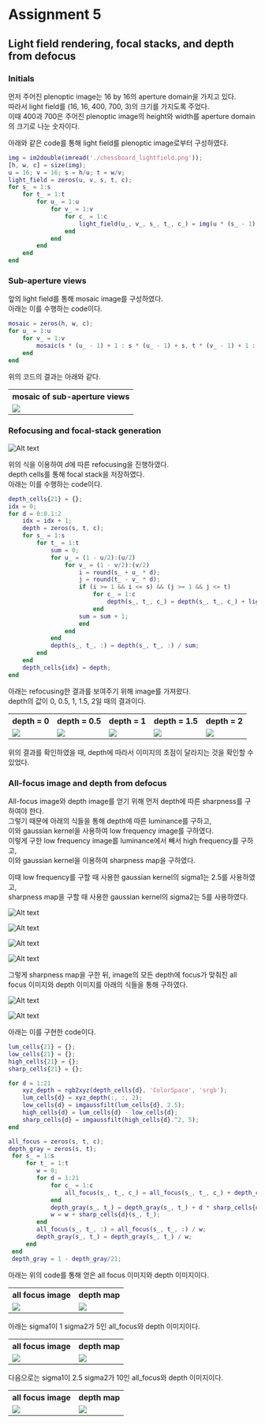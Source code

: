 # Assignment 5  
## Light field rendering, focal stacks, and depth from defocus  
### Initials  

먼저 주어진 plenoptic image는 16 by 16의 aperture domain을 가지고 있다.  
따라서 light field를 (16, 16, 400, 700, 3)의 크기를 가지도록 주었다.  
이때 400과 700은 주어진 plenoptic image의 height와 width를 aperture domain의 크기로 나눈 숫자이다.  

아래와 같은 code를 통해 light field를 plenoptic image로부터 구성하였다.  

```matlab
img = im2double(imread('./chessboard_lightfield.png'));
[h, w, c] = size(img);
u = 16; v = 16; s = h/u; t = w/v;
light_field = zeros(u, v, s, t, c);
for s_ = 1:s
    for t_ = 1:t
        for u_ = 1:u
            for v_ = 1:v
                for c_ = 1:c
                    light_field(u_, v_, s_, t_, c_) = img(u * (s_ - 1) + u_, v * (t_ - 1) + v_, c_);
                end
            end
        end
    end
end
```


### Sub-aperture views  

앞의 light field를 통해 mosaic image를 구성하였다.  
아래는 이를 수행하는 code이다.

```matlab
mosaic = zeros(h, w, c);
for u_ = 1:u
    for v_ = 1:v
        mosaic(s * (u_ - 1) + 1 : s * (u_ - 1) + s, t * (v_ - 1) + 1 : t * (v_ - 1) + t, :) = light_field(u_, v_, :, :, :);
    end
end
```

위의 코드의 결과는 아래와 같다.  

<table>
    <tr>
        <th>mosaic of sub-aperture views</th>
    </tr>
    <tr>
        <td><img src='./image/img_mosaic.png'></td>
    </tr>
</table>


### Refocusing and focal-stack generation  

![Alt text](./image/refocusing_formula.PNG)

위의 식을 이용하여 d에 따른 refocusing을 진행하였다.  
depth cells를 통해 focal stack을 저장하였다.  
아래는 이를 수행하는 code이다.  

```matlab
depth_cells{21} = {};
idx = 0;
for d = 0:0.1:2
    idx = idx + 1;
    depth = zeros(s, t, c);
    for s_ = 1:s
        for t_ = 1:t
            sum = 0;
            for u_ = (1 - u/2):(u/2)
                for v_ = (1 - v/2):(v/2)
                    i = round(s_ + u_ * d);
                    j = round(t_ - v_ * d);
                    if (i >= 1 && i <= s) && (j >= 1 && j <= t)
                        for c_ = 1:c
                            depth(s_, t_, c_) = depth(s_, t_, c_) + light_field(u_ + u/2,v_ + v/2, i, j, c_);
                        end
                    sum = sum + 1;
                    end
                end
            end
            depth(s_, t_, :) = depth(s_, t_, :) / sum;
        end
    end
    depth_cells{idx} = depth;
end
```

아래는 refocusing한 결과를 보여주기 위해 image를 가져왔다.  
depth의 값이 0, 0.5, 1, 1.5, 2일 때의 결과이다.  

<table>
    <tr>
        <th>depth = 0</th>
        <th>depth = 0.5</th>
        <th>depth = 1</th>
        <th>depth = 1.5</th>
        <th>depth = 2</th>
    </tr>
    <tr>
        <td><img src='./image/depth_0.png'></td>
        <td><img src='./image/depth_05.png'></td>
        <td><img src='./image/depth_1.png'></td>
        <td><img src='./image/depth_15.png'></td>
        <td><img src='./image/depth_2.png'></td>
    </tr>
</table>

위의 결과를 확인하였을 때, depth에 따라서 이미지의 초점이 달라지는 것을 확인할 수 있었다.  


### All-focus image and depth from defocus  

All-focus image와 depth image를 얻기 위해 먼저 depth에 따른 sharpness를 구하여야 한다.  
그렇기 때문에 아래의 식들을 통해 depth에 따른 luminance를 구하고,  
이와 gaussian kernel을 사용하여 low frequency image를 구하였다.  
이렇게 구한 low frequency image를 luminance에서 빼서 high frequency를 구하고,  
이와 gaussian kernel을 이용하여 sharpness map을 구하였다.  

이때 low frequency를 구할 때 사용한 gaussian kernel의 sigma1는 2.5를 사용하였고,  
sharpness map을 구할 때 사용한 gaussian kernel의 sigma2는 5를 사용하였다.  

![Alt text](./image/luminance.PNG)

![Alt text](./image/low_frequency.PNG)

![Alt text](./image/high_frequency.PNG)

![Alt text](./image/sharpness.PNG)

그렇게 sharpness map을 구한 뒤, image의 모든 depth에 focus가 맞춰진 all focus 이미지와 depth 이미지를 아래의 식들을 통해 구하였다.  

![Alt text](./image/all_focus.PNG)

![Alt text](./image/depth.PNG)

아래는 이를 구현한 code이다.  

```matlab
lum_cells{21} = {};
low_cells{21} = {};
high_cells{21} = {};
sharp_cells{21} = {};

for d = 1:21
    xyz_depth = rgb2xyz(depth_cells{d}, 'ColorSpace', 'srgb');
    lum_cells{d} = xyz_depth(:, :, 2);
    low_cells{d} = imgaussfilt(lum_cells{d}, 2.5);
    high_cells{d} = lum_cells{d} - low_cells{d};
    sharp_cells{d} = imgaussfilt(high_cells{d}.^2, 5);
end

all_focus = zeros(s, t, c);
depth_gray = zeros(s, t);
 for s_ = 1:s
     for t_ = 1:t
        w = 0;
        for d = 1:21
            for c_ = 1:c
                all_focus(s_, t_, c_) = all_focus(s_, t_, c_) + depth_cells{d}(s_, t_, c_) * sharp_cells{d}(s_, t_);
            end
            depth_gray(s_, t_) = depth_gray(s_, t_) + d * sharp_cells{d}(s_, t_);
            w = w + sharp_cells{d}(s_, t_);
        end
        all_focus(s_, t_, :) = all_focus(s_, t_, :) / w;
        depth_gray(s_, t_) = depth_gray(s_, t_) / w;
     end
 end
 depth_gray = 1 - depth_gray/21;
```

아래는 위의 code를 통해 얻은 all focus 이미지와 depth 이미지이다.  

<table>
    <tr>
        <th>all focus image</th>
        <th>depth map</th>
    </tr>
    <tr>
        <td><img src='./image/img_all_focus.png'></td>
        <td><img src='./image/img_depth.png'></td>
    </tr>
</table>

아래는 sigma1이 1 sigma2가 5인 all_focus와 depth 이미지이다.  

<table>
    <tr>
        <th>all focus image</th>
        <th>depth map</th>
    </tr>
    <tr>
        <td><img src='./image/img_all_focus_1_5.png'></td>
        <td><img src='./image/img_depth_1_5.png'></td>
    </tr>
</table>

다음으로는 sigma1이 2.5 sigma2가 10인 all_focus와 depth 이미지이다.  

<table>
    <tr>
        <th>all focus image</th>
        <th>depth map</th>
    </tr>
    <tr>
        <td><img src='./image/img_all_focus_25_10.png'></td>
        <td><img src='./image/img_depth_25_10.png'></td>
    </tr>
</table>
